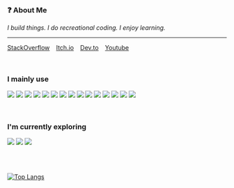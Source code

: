 ### ❓ About Me
<i>I build things. I do recreational coding. I enjoy learning.</i>
<hr>

[StackOverflow](https://stackoverflow.com/users/17811563/christopher-tabula) &ensp; [Itch.io](https://netervati.itch.io/) &ensp; [Dev.to](https://dev.to/netervati)	&ensp; [Youtube](https://www.youtube.com/channel/UCgUi5Rnx51H1nHSX6Rl99Kg)

<br>

### I mainly use
<img src="https://img.shields.io/badge/python-3670A0?style=for-the-badge&logo=python&logoColor=ffdd54&color=1e293b" /> <img src="https://img.shields.io/badge/javascript-%23323330.svg?style=for-the-badge&logo=javascript&logoColor=%23F7DF1E&color=1e293b"> <img src="https://img.shields.io/badge/typescript-%23007ACC.svg?style=for-the-badge&logo=typescript&logoColor=007acc&color=1e293b" /> <img src="https://img.shields.io/badge/ruby-%23CC342D.svg?style=for-the-badge&logo=ruby&logoColor=red&color=1e293b" /> <img src="https://img.shields.io/badge/vuejs-%2335495e.svg?style=for-the-badge&logo=vuedotjs&logoColor=%234FC08D&color=1e293b" /> <img src="https://img.shields.io/badge/react-%2320232a.svg?style=for-the-badge&logo=react&logoColor=%2361DAFB&color=1e293b" /> <img src="https://img.shields.io/badge/django-%23092E20.svg?style=for-the-badge&logo=django&logoColor=275342&color=1e293b" /> <img src="https://img.shields.io/badge/rails-%23CC0000.svg?style=for-the-badge&logo=ruby-on-rails&logoColor=red&color=1e293b"  /> <img src="https://img.shields.io/badge/mysql-%2300f.svg?style=for-the-badge&logo=mysql&logoColor=%2361DAFB&color=1e293b"/> <img src="https://img.shields.io/badge/tailwindcss-%2338B2AC.svg?style=for-the-badge&logo=tailwind-css&logoColor=2dd4bf &color=1e293b"/> <img src="https://img.shields.io/badge/git-%23F05033.svg?style=for-the-badge&logo=git&logoColor=orange&color=1e293b" /> <img src="https://img.shields.io/badge/github%20actions-%232671E5.svg?style=for-the-badge&logo=githubactions&logoColor=white&color=1e293b" /> <img src="https://img.shields.io/badge/docker-%230db7ed.svg?style=for-the-badge&logo=docker&logoColor=0db7ed&color=1e293b" /> <img src="https://img.shields.io/badge/vercel-%23000000.svg?style=for-the-badge&logo=vercel&logoColor=black&color=1e293b" /> <img src="https://img.shields.io/badge/Supabase-3ECF8E?style=for-the-badge&logo=supabase&logoColor=3ECF8E&color=1e293b" />

<br>

### I'm currently exploring
<img src="https://img.shields.io/badge/rust-%23000000.svg?style=for-the-badge&logo=rust&logoColor=black&color=D5D7DB" /> <img src="https://img.shields.io/badge/Nuxt-002E3B?style=for-the-badge&logo=nuxtdotjs&logoColor=00DC82&color=D5D7DB" /> <img src="https://img.shields.io/badge/NeoVim-%2357A143.svg?&style=for-the-badge&logo=neovim&logoColor=69A33E&color=D5D7DB" />

<br><br>

[![Top Langs](https://github-readme-stats.vercel.app/api/top-langs/?username=netervati&langs_count=5&hide=html&theme=dark)](https://github.com/anuraghazra/github-readme-stats)
